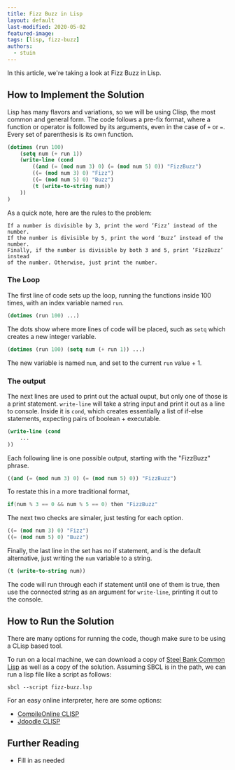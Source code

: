 ```yaml
---
title: Fizz Buzz in Lisp
layout: default
last-modified: 2020-05-02
featured-image:
tags: [lisp, fizz-buzz]
authors:
  - stuin
---
```


In this article, we're taking a look at Fizz Buzz in Lisp.

## How to Implement the Solution

Lisp has many flavors and variations, so we will be using Clisp, the most common and general form.
The code follows a pre-fix format, where a function or operator is followed by its arguments, even in the case of `+` or `=`. 
Every set of parenthesis is its own function.

```lisp
(dotimes (run 100) 
    (setq num (+ run 1))
    (write-line (cond 
        ((and (= (mod num 3) 0) (= (mod num 5) 0)) "FizzBuzz")
        ((= (mod num 3) 0) "Fizz")
        ((= (mod num 5) 0) "Buzz")
        (t (write-to-string num))
    ))
)
```

As a quick note, here are the rules to the problem:

    If a number is divisible by 3, print the word ‘Fizz’ instead of the number. 
    If the number is divisible by 5, print the word ‘Buzz’ instead of the number. 
    Finally, if the number is divisible by both 3 and 5, print ‘FizzBuzz’ instead 
    of the number. Otherwise, just print the number.

### The Loop

The first line of code sets up the loop, running the functions inside 100 times, with an index variable named `run`.

```lisp
(dotimes (run 100) ...)
```

The dots show where more lines of code will be placed, such as `setq` which creates a new integer variable.

```lisp
(dotimes (run 100) (setq num (+ run 1)) ...)
```

The new variable is named `num`, and set to the current `run` value + 1.

### The output

The next lines are used to print out the actual ouput, but only one of those is a print statement.
`write-line` will take a string input and print it out as a line to console. Inside it is `cond`, which creates essentially a list of if-else statements, expecting pairs of boolean + executable.

```lisp
(write-line (cond
	...
))
```

Each following line is one possible output, starting with the "FizzBuzz" phrase.

```lisp
((and (= (mod num 3) 0) (= (mod num 5) 0)) "FizzBuzz")
```

To restate this in a more traditional format, 

```c
if(num % 3 == 0 && num % 5 == 0) then "FizzBuzz"
```

The next two checks are simaler, just testing for each option.

```lisp
((= (mod num 3) 0) "Fizz")
((= (mod num 5) 0) "Buzz")
```

Finally, the last line in the set has no if statement, and is the default alternative, just writing the `num` variable to a string.

```lisp
(t (write-to-string num))
```

The code will run through each if statement until one of them is true, then use the connected string as an argument for `write-line`, printing it out to the console. 

## How to Run the Solution

There are many options for running the code, though make sure to be using a CLisp based tool.

To run on a local machine, we can download a copy of [Steel Bank Common Lisp][1]
as well as a copy of the solution. Assuming SBCL is in the path, 
we can run a lisp file like a script as follows:

```
sbcl --script fizz-buzz.lsp
```

For an easy online interpreter, here are some options:

- [CompileOnline CLISP][1]
- [Jdoodle CLISP][2]

## Further Reading

- Fill in as needed

[1]: http://www.sbcl.org/platform-table.html
[2]: http://www.compileonline.com/execute_lisp_online.php
[3]: https://www.jdoodle.com/execute-clisp-online/